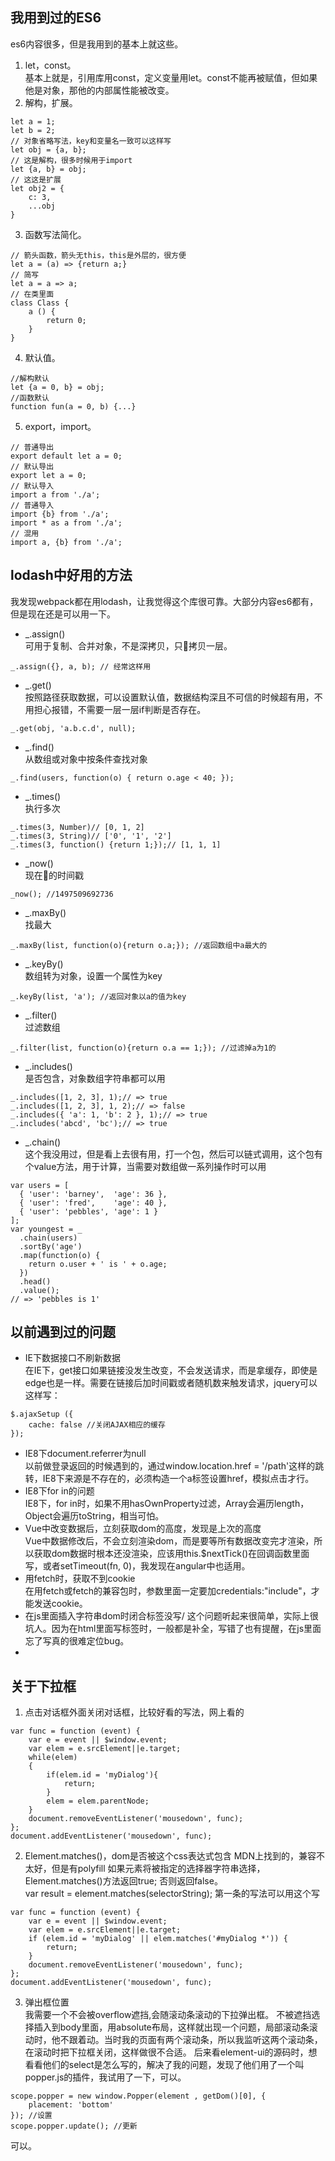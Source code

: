 ## 我用到过的ES6
es6内容很多，但是我用到的基本上就这些。
1. let，const。  
基本上就是，引用库用const，定义变量用let。const不能再被赋值，但如果他是对象，那他的内部属性能被改变。
2. 解构，扩展。
```
let a = 1;
let b = 2;
// 对象省略写法，key和变量名一致可以这样写
let obj = {a, b}; 
// 这是解构，很多时候用于import
let {a, b} = obj;
// 这这是扩展
let obj2 = {
    c: 3,
    ...obj
}
```
3. 函数写法简化。
```
// 箭头函数，箭头无this，this是外层的，很方便
let a = (a) => {return a;}
// 简写
let a = a => a;
// 在类里面
class Class {
    a () {
        return 0;
    }
}
```
4. 默认值。
```
//解构默认
let {a = 0, b} = obj;
//函数默认
function fun(a = 0, b) {...}
```
5. export，import。
```
// 普通导出
export default let a = 0;
// 默认导出
export let a = 0;
// 默认导入
import a from './a';
// 普通导入
import {b} from './a';
import * as a from './a';
// 混用
import a, {b} from './a';
```

## lodash中好用的方法
我发现webpack都在用lodash，让我觉得这个库很可靠。大部分内容es6都有，但是现在还是可以用一下。
* _.assign()  
可用于复制、合并对象，不是深拷贝，只拷贝一层。
```
_.assign({}, a, b); // 经常这样用
```
* _.get()  
按照路径获取数据，可以设置默认值，数据结构深且不可信的时候超有用，不用担心报错，不需要一层一层if判断是否存在。
```
_.get(obj, 'a.b.c.d', null);
```
* _.find()  
从数组或对象中按条件查找对象    
```
_.find(users, function(o) { return o.age < 40; });
```
* _.times()  
执行多次
```
_.times(3, Number)// [0, 1, 2]
_.times(3, String)// ['0', '1', '2']
_.times(3, function() {return 1;});// [1, 1, 1]
```
* _now()  
现在的时间戳
```
_now(); //1497509692736
```
* _.maxBy()   
找最大
```
_.maxBy(list, function(o){return o.a;}); //返回数组中a最大的
```
* _.keyBy()  
数组转为对象，设置一个属性为key
```
_.keyBy(list, 'a'); //返回对象以a的值为key
```
* _.filter()  
过滤数组
```
_.filter(list, function(o){return o.a == 1;}); //过滤掉a为1的
```
* _.includes()  
是否包含，对象数组字符串都可以用
```
_.includes([1, 2, 3], 1);// => true
_.includes([1, 2, 3], 1, 2);// => false
_.includes({ 'a': 1, 'b': 2 }, 1);// => true
_.includes('abcd', 'bc');// => true
```
* _.chain()  
这个我没用过，但是看上去很有用，打一个包，然后可以链式调用，这个包有个value方法，用于计算，当需要对数组做一系列操作时可以用       

```
var users = [
  { 'user': 'barney',  'age': 36 },
  { 'user': 'fred',    'age': 40 },
  { 'user': 'pebbles', 'age': 1 }
];
var youngest = _
  .chain(users)
  .sortBy('age')
  .map(function(o) {
    return o.user + ' is ' + o.age;
  })
  .head()
  .value();
// => 'pebbles is 1'
```

## 以前遇到过的问题
* IE下数据接口不刷新数据  
在IE下，get接口如果链接没发生改变，不会发送请求，而是拿缓存，即使是edge也是一样。需要在链接后加时间戳或者随机数来触发请求，jquery可以这样写：  
```
$.ajaxSetup ({
    cache: false //关闭AJAX相应的缓存
});
```
* IE8下document.referrer为null  
以前做登录返回的时候遇到的，通过window.location.href = '/path'这样的跳转，IE8下来源是不存在的，必须构造一个a标签设置href，模拟点击才行。
* IE8下for in的问题  
IE8下，for in时，如果不用hasOwnProperty过滤，Array会遍历length，Object会遍历toString，相当可怕。
* Vue中改变数据后，立刻获取dom的高度，发现是上次的高度  
Vue中数据修改后，不会立刻渲染dom，而是要等所有数据改变完才渲染，所以获取dom数据时根本还没渲染，应该用this.$nextTick()在回调函数里面写，或者setTimeout(fn, 0)，我发现在angular中也适用。
* 用fetch时，获取不到cookie  
在用fetch或fetch的兼容包时，参数里面一定要加credentials:"include"，才能发送cookie。
* 在js里面插入字符串dom时闭合标签没写/ 
这个问题听起来很简单，实际上很坑人。因为在html里面写标签时，一般都是补全，写错了也有提醒，在js里面忘了写真的很难定位bug。
* 

## 关于下拉框
1. 点击对话框外面关闭对话框，比较好看的写法，网上看的  
```
var func = function (event) {
    var e = event || $window.event;   
    var elem = e.srcElement||e.target;   
    while(elem)   
    {   
        if(elem.id = 'myDialog'){   
            return;   
        }   
        elem = elem.parentNode;        
    }
    document.removeEventListener('mousedown', func);
};
document.addEventListener('mousedown', func);
```
2. Element.matches()，dom是否被这个css表达式包含 
MDN上找到的，兼容不太好，但是有polyfill
如果元素将被指定的选择器字符串选择，Element.matches()方法返回true; 否则返回false。  
var result = element.matches(selectorString);
第一条的写法可以用这个写
```
var func = function (event) {
    var e = event || $window.event;   
    var elem = e.srcElement||e.target;   
    if (elem.id = 'myDialog' || elem.matches('#myDialog *')) {
        return;
    }
    document.removeEventListener('mousedown', func);
};
document.addEventListener('mousedown', func);
```
3. 弹出框位置  
我需要一个不会被overflow遮挡,会随滚动条滚动的下拉弹出框。
不被遮挡选择插入到body里面，用absolute布局，这样就出现一个问题，局部滚动条滚动时，他不跟着动。当时我的页面有两个滚动条，所以我监听这两个滚动条，在滚动时把下拉框关闭，这样做很不合适。
后来看element-ui的源码时，想看看他们的select是怎么写的，解决了我的问题，发现了他们用了一个叫popper.js的插件，我试用了一下，可以。
```
scope.popper = new window.Popper(element , getDom()[0], {
    placement: 'bottom'
}); //设置
scope.popper.update(); //更新
```
可以。
